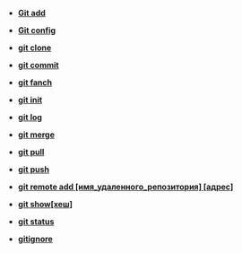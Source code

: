 * [**Git add**](./operations-git/Git-add.md)

* [**Git config**](./operations-git/Git-config.md)

* [**git clone**](./operations-git/Git-clone.md)

* [**git commit**](./operations-git/Git-commit.md)

* [**git fanch**](./operations-git/Git-fanch.md)

* [**git init**](./operations-git/Git-init.md)

* [**git log**](./operations-git/Git-log.md)

* [**git merge**](./operations-git/Git-merge.md)

* [**git pull**](./operations-git/Git-pull.md)

* [**git push**](./operations-gi/Git-push.md)

* [**git remote add [имя_удаленного_репозитория] [адрес]**](./operations-git/Git-remote-add.md)

* [**git show[хеш]**](./operations-git/Git-show.md)

* [**git status**](./operations-git/Git-status.md)

* [**gitignore**](./operations-git/gitignore.md)